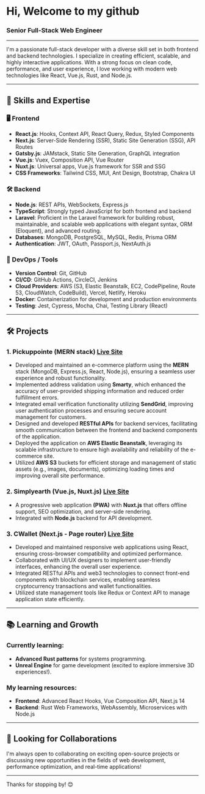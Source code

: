 # Hi, Welcome to my github

### Senior Full-Stack Web Engineer

---

I'm a passionate full-stack developer with a diverse skill set in both frontend and backend technologies. I specialize in creating efficient, scalable, and highly interactive applications. With a strong focus on clean code, performance, and user experience, I love working with modern web technologies like React, Vue.js, Rust, and Node.js.

---

## 🚀 Skills and Expertise

### 🖥️ Frontend

- **React.js**: Hooks, Context API, React Query, Redux, Styled Components
- **Next.js**: Server-Side Rendering (SSR), Static Site Generation (SSG), API Routes
- **Gatsby.js**: JAMstack, Static Site Generation, GraphQL integration
- **Vue.js**: Vuex, Composition API, Vue Router
- **Nuxt.js**: Universal apps, Vue.js framework for SSR and SSG
- **CSS Frameworks**: Tailwind CSS, MUI, Ant Design, Bootstrap, Chakra UI

### 🛠️ Backend

- **Node.js**: REST APIs, WebSockets, Express.js
- **TypeScript**: Strongly typed JavaScript for both frontend and backend
- **Laravel**: Proficient in the Laravel framework for building robust, maintainable, and scalable web applications with elegant syntax, ORM (Eloquent), and advanced routing.
- **Databases**: MongoDB, PostgreSQL, MySQL, Redis, Prisma ORM
- **Authentication**: JWT, OAuth, Passport.js, NextAuth.js

### 🧰 DevOps / Tools

- **Version Control**: Git, GitHub
- **CI/CD**: GitHub Actions, CircleCI, Jenkins
- **Cloud Providers**: AWS (S3, Elastic Beanstalk, EC2, CodePipeline, Route 53, CloudWatch, CodeBuild), Vercel, Netlify, Heroku
- **Docker**: Containerization for development and production environments
- **Testing**: Jest, Cypress, Mocha, Chai, Testing Library (React)

---

## 🛠 Projects

### 1. **Pickuppointe** (MERN stack) [Live Site](https://pickuppointe.com)

- Developed and maintained an e-commerce platform using the **MERN** stack (MongoDB, Express.js, React, Node.js), ensuring a seamless user experience and robust functionality.
- Implemented address validation using **Smarty**, which enhanced the accuracy of user-provided shipping information and reduced order fulfillment errors.
- Integrated email verification functionality utilizing **SendGrid**, improving user authentication processes and ensuring secure account management for customers.
- Designed and developed **RESTful APIs** for backend services, facilitating smooth communication between the frontend and backend components of the application.
- Deployed the application on **AWS Elastic Beanstalk**, leveraging its scalable infrastructure to ensure high availability and reliability of the e-commerce site.
- Utilized **AWS S3** buckets for efficient storage and management of static assets (e.g., images, documents), optimizing loading times and improving overall site performance.

### 2. **Simplyearth** (Vue.js, Nuxt.js) [Live Site](https://simplyearth.com)

- A progressive web application **(PWA)** with **Nuxt.js** that offers offline support, SEO optimization, and server-side rendering.
- Integrated with **Node.js** backend for API development.

### 3. **CWallet** (Next.js - Page router) [Live Site](https://cwallet.com)

- Developed and maintained responsive web applications using React, ensuring cross-browser compatibility and optimized performance.
- Collaborated with UI/UX designers to implement user-friendly interfaces, enhancing the overall user experience.
- Integrated RESTful APIs and web3 technologies to connect front-end components with blockchain services, enabling seamless cryptocurrency transactions and wallet functionalities.
- Utilized state management tools like Redux or Context API to manage application state efficiently.

---

## 📚 Learning and Growth

### Currently learning:

- **Advanced Rust patterns** for systems programming.
- **Unreal Engine** for game development (excited to explore immersive 3D experiences!).

### My learning resources:

- **Frontend**: Advanced React Hooks, Vue Composition API, Next.js 14
- **Backend**: Rust Web Frameworks, WebAssembly, Microservices with Node.js

---

## 🤝 Looking for Collaborations

I'm always open to collaborating on exciting open-source projects or discussing new opportunities in the fields of web development, performance optimization, and real-time applications!

---

Thanks for stopping by! 😊
